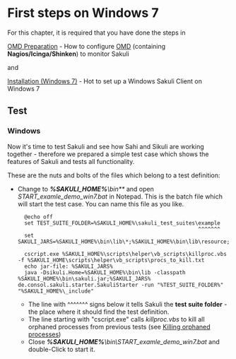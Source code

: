 # First steps on Windows 7

For this chapter, it is required that you have done the steps in 

[OMD Preparation](installation-omd.md) - How to configure [OMD](http://www.omdistro.org) (containing **Nagios/Icinga/Shinken**) to monitor Sakuli

and 

[Installation (Windows 7)](installation-windows.md) - Hot to set up a Windows Sakuli Client on Windows 7



## Test 

### Windows 
Now it's time to test Sakuli and see how Sahi and Sikuli are working together - therefore we prepared a simple test case which shows the features of Sakuli and tests all functionality.  

These are the nuts and bolts of the files which belong to a test definition: 

* Change to _**%SAKULI_HOME%**\bin\**_ and open *START_examle_demo_win7.bat* in Notepad. This is the batch file which will start the test case. You can name this file as you like.  

		@echo off
		set TEST_SUITE_FOLDER=%SAKULI_HOME%\sakuli_test_suites\example
												               ^^^^^^^
		set SAKULI_JARS=%SAKULI_HOME%\bin\lib\*;%SAKULI_HOME%\bin\lib\resource;

		cscript.exe %SAKULI_HOME%\scripts\helper\vb_scripts\killproc.vbs -f %SAKULI_HOME\scripts\helper\vb_scripts\procs_to_kill.txt
		echo jar-file: %SAKULI_JARS%
		java -Dsikuli.Home=%SAKULI_HOME%\bin\lib -classpath %SAKULI_HOME%\bin\sakuli.jar;%SAKULI_JARS% de.consol.sakuli.starter.SakuliStarter -run "%TEST_SUITE_FOLDER%" "%SAKULI_HOME%\_include"

	* The line with ^^^^^^^ signs below it tells Sakuli the **test suite folder** - the place where it should find the test definition.
	* The line starting with "cscript.exe" calls _killproc.vbs_ to kill all orphaned processes from previous tests (see [Killing orphaned processes](./sakuli-manual.md))
	* Close _**%SAKULI_HOME%**\bin\START_examle_demo_win7.bat_ and double-Click to start it.  
